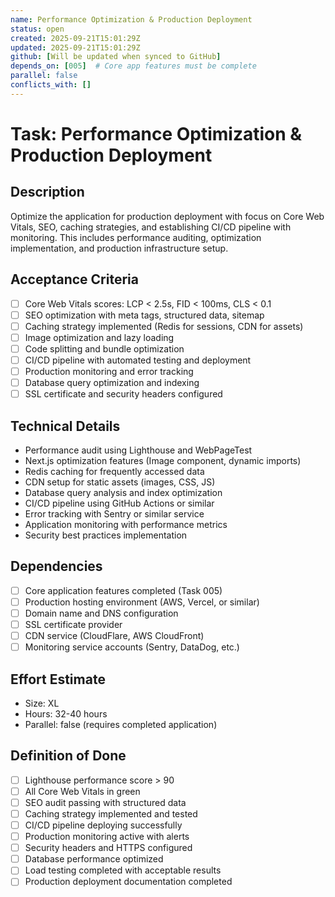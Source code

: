 ```yaml
---
name: Performance Optimization & Production Deployment
status: open
created: 2025-09-21T15:01:29Z
updated: 2025-09-21T15:01:29Z
github: [Will be updated when synced to GitHub]
depends_on: [005]  # Core app features must be complete
parallel: false
conflicts_with: []
---
```


# Task: Performance Optimization & Production Deployment

## Description
Optimize the application for production deployment with focus on Core Web Vitals, SEO, caching strategies, and establishing CI/CD pipeline with monitoring. This includes performance auditing, optimization implementation, and production infrastructure setup.

## Acceptance Criteria
- [ ] Core Web Vitals scores: LCP < 2.5s, FID < 100ms, CLS < 0.1
- [ ] SEO optimization with meta tags, structured data, sitemap
- [ ] Caching strategy implemented (Redis for sessions, CDN for assets)
- [ ] Image optimization and lazy loading
- [ ] Code splitting and bundle optimization
- [ ] CI/CD pipeline with automated testing and deployment
- [ ] Production monitoring and error tracking
- [ ] Database query optimization and indexing
- [ ] SSL certificate and security headers configured

## Technical Details
- Performance audit using Lighthouse and WebPageTest
- Next.js optimization features (Image component, dynamic imports)
- Redis caching for frequently accessed data
- CDN setup for static assets (images, CSS, JS)
- Database query analysis and index optimization
- CI/CD pipeline using GitHub Actions or similar
- Error tracking with Sentry or similar service
- Application monitoring with performance metrics
- Security best practices implementation

## Dependencies
- [ ] Core application features completed (Task 005)
- [ ] Production hosting environment (AWS, Vercel, or similar)
- [ ] Domain name and DNS configuration
- [ ] SSL certificate provider
- [ ] CDN service (CloudFlare, AWS CloudFront)
- [ ] Monitoring service accounts (Sentry, DataDog, etc.)

## Effort Estimate
- Size: XL
- Hours: 32-40 hours
- Parallel: false (requires completed application)

## Definition of Done
- [ ] Lighthouse performance score > 90
- [ ] All Core Web Vitals in green
- [ ] SEO audit passing with structured data
- [ ] Caching strategy implemented and tested
- [ ] CI/CD pipeline deploying successfully
- [ ] Production monitoring active with alerts
- [ ] Security headers and HTTPS configured
- [ ] Database performance optimized
- [ ] Load testing completed with acceptable results
- [ ] Production deployment documentation completed